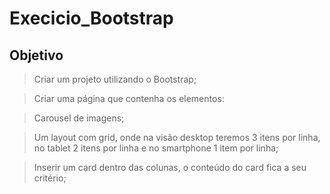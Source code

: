 # Execicio_Bootstrap

## Objetivo

> Criar um projeto utilizando o Bootstrap;

> Criar uma página que contenha os elementos:

> Carousel de imagens;

> Um layout com grid, onde na visão desktop teremos 3 itens por linha, no tablet 2 itens por linha e no smartphone 1 item por linha;

> Inserir um card dentro das colunas, o conteúdo do card fica a seu critério;